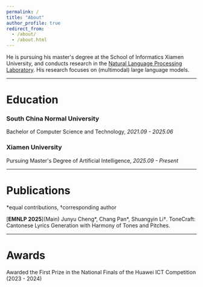 ```yaml
---
permalink: /
title: "About"
author_profile: true
redirect_from: 
  - /about/
  - /about.html
---
```


He is pursuing his master's degree at the School of Informatics Xiamen University, and conducts research in the [Natural Language Processing Laboratory](http://nlp.xmu.edu.cn/). His research focuses on (multimodal) large language models.

---

# Education

### South China Normal University
Bachelor of Computer Science and Technology, *2021.09 - 2025.06*  

<!-- --- -->

### Xiamen University
Pursuing Master's Degree of Artificial Intelligence, *2025.09 - Present*  


---
# Publications
\*equal contributions, †corresponding author

\[**EMNLP 2025**\](Main) Junyu Cheng\*, Chang Pan\*, Shuangyin Li†. ToneCraft: Cantonese Lyrics Generation with Harmony of Tones and Pitches.


---
# Awards
Awarded the First Prize in the National Finals of the Huawei ICT Competition (2023 - 2024)



